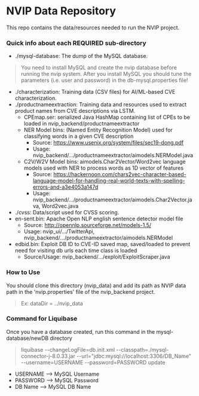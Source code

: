 
# NVIP Data Repository

This repo contains the data/resources needed to run the NVIP project.

### Quick info about each REQUIRED sub-directory 
* ./mysql-database: The dump of the MySQL database. 
> You need to install MySQL and create the nvip database before running the nvip system. After you install MySQL you should tune the parameters (i.e. user and password) in the db-mysql.properties file! 
* ./characterization: Training data (CSV files) for AI/ML-based CVE characterization.
* ./productnameextraction: Training data and resources used to extract product names from CVE descriptions via LSTM.
  * CPEmap.ser: serialized Java HashMap containing list of CPEs to be loaded in nvip_backend/productnameextractor
  * NER Model bins: (Named Entity Recognition Model) used for classifying words in a given CVE description
    * Source: https://www.usenix.org/system/files/sec19-dong.pdf
    * Usage: nvip_backend/.../productnameextractor/aimodels.NERModel.java
  * C2V/W2V Model bins: aimodels.Char2Vector/Word2vec language models used with NER to process words as 1D vector of features
    * Source: https://hackernoon.com/chars2vec-character-based-language-model-for-handling-real-world-texts-with-spelling-errors-and-a3e4053a147d
    * Usage: nvip_backend/.../productnameextractor/aimodels.Char2Vector.java, Word2vec.java
* ./cvss: Data/script used for CVSS scoring. 
* en-sent.bin: Apache Open NLP english sentence detector model file
  * Source: http://opennlp.sourceforge.net/models-1.5/
  * Usage: nvip_ui/.../TwitterApi, nvip_backend/.../productnameextractor/aimodels.NERModel
* edbid.bin: Exploit DB ID to CVE-ID saved map, saved/loaded to prevent need for visiting db urls each time class is loaded
  * Source/Usage: nvip_backend/.../exploit/ExploitScraper.java

### How to Use
You should clone this directory (nvip_data) and add its path as NVIP data path in the 'nvip.properties' file of the nvip_backend project.
> Ex: dataDir = ../nvip_data

### Command for Liquibase
Once you have a database created, run this command in the mysql-database/newDB
directory

> liquibase --changeLogFile=db.init.xml --classpath=./mysql-connector-j-8.0.33.jar --url="jdbc:mysql://localhost:3306/DB_Name" 
> --username=USERNAME --password=PASSWORD update

- USERNAME --> MySQL Username
- PASSWORD --> MySQL Password
- DB Name --> MySQL DB Name